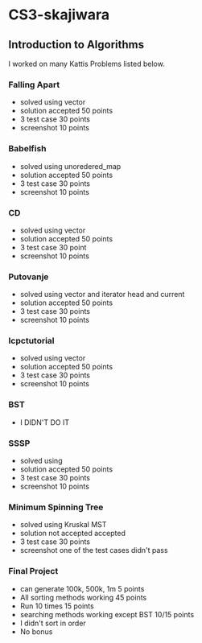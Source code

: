 # CS3-skajiwara
## Introduction to Algorithms
I worked on many Kattis Problems listed below.

### Falling Apart
  - solved using vector
  - solution accepted 50 points
  - 3 test case 30 points
  - screenshot 10 points
### Babelfish
  - solved using unoredered_map
  - solution accepted 50 points
  - 3 test case 30 points
  - screenshot 10 points
### CD
  - solved using vector
  - solution accepted 50 points
  - 3 test case 30 point
  - screenshot 10 points
### Putovanje
  - solved using vector and iterator head and current
  - solution accepted 50 points
  - 3 test case 30 points
  - screenshot 10 points
### Icpctutorial
  - solved using vector
  - solution accepted 50 points  
  - 3 test case 30 points
  - screenshot 10 points
### BST
  - I DIDN'T DO IT
### SSSP
  - solved using
  - solution accepted 50 points
  - 3 test case 30 points
  - screenshot 10 points
### Minimum Spinning Tree
  - solved using Kruskal MST
  - solution not accepted accepted
  - 3 test case 30 points
  - screenshot one of the test cases didn't pass
### Final Project
  - can generate 100k, 500k, 1m 5 points
  - All sorting methods working 45 points
  - Run 10 times 15 points
  - searching methods working except BST 10/15 points
  - I didn't sort in order
  - No bonus

